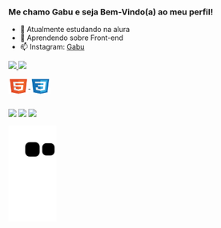 ### Me chamo Gabu e seja Bem-Vindo(a) ao meu perfil!

- 🔭 Atualmente estudando na alura
- 🌱 Aprendendo sobre Front-end
- 📫 Instagram: [Gabu](https://www.instagram.com/gabryel_dn1/) 

 <div>
  <a href="https://github.com/XxGabyDNxX">
  <img height="180em" src="https://github-readme-stats.vercel.app/api?username=XxGabyDNxX&show_icons=true&theme=dracula&include_all_commits=true&count_private=true"/>
  <img height="180em" src="https://github-readme-stats.vercel.app/api/top-langs/?username=XxGabyDNxX&layout=compact&langs_count=7&theme=dracula"/>
</div>
  
  <div style="display: inline_block"><br>
  <img align="center" alt="Rafa-HTML" height="30" width="40" src="https://raw.githubusercontent.com/devicons/devicon/master/icons/html5/html5-original.svg">
  <img align="center" alt="Rafa-CSS" height="30" width="40" src="https://raw.githubusercontent.com/devicons/devicon/master/icons/css3/css3-original.svg">
</div>
  
  ##
  
  <div>
  <a href="https://www.instagram.com/gabryel_dn1/" target="_blank"><img src="https://img.shields.io/badge/-Instagram-%23E4405F?style=for-the-badge&logo=instagram&logoColor=white" target="_blank"></a>
 <a href="https://discord.gg/fpAdfBSxyw" target="_blank"><img src="https://img.shields.io/badge/Discord-7289DA?style=for-the-badge&logo=discord&logoColor=white" target="_blank"></a> 
  <a href = "mailto:gabydavilaneves@gmail.com
"><img src="https://img.shields.io/badge/-Gmail-%23333?style=for-the-badge&logo=gmail&logoColor=white" target="_blank"></a>
    
  ![Snake animation](https://github.com/XxGabyDNxX/XxGabyDNxX/blob/output/github-contribution-grid-snake.svg)
  </div>


